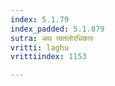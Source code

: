 ```yaml
---
index: 5.1.79
index_padded: 5.1.079
sutra: अथ त्वतलोरधिकारः
vritti: laghu
vrittiindex: 1153

---
```

